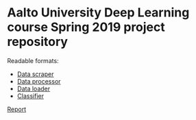 # Aalto University Deep Learning course Spring 2019 project repository

Readable formats:
* [Data scraper](https://github.com/hietalajulius/deep_learning_aalto/blob/master/Scraper.ipynb) 
* [Data processor](https://github.com/hietalajulius/deep_learning_aalto/blob/master/DataProcessor.ipynb)
* [Data loader](https://github.com/hietalajulius/deep_learning_aalto/blob/master/loader.py)
* [Classifier](https://github.com/hietalajulius/deep_learning_aalto/blob/master/Classifier.ipynb)

[Report](https://github.com/hietalajulius/deep_learning_aalto/blob/master/Deep_learning_project%20(1).pdf)

